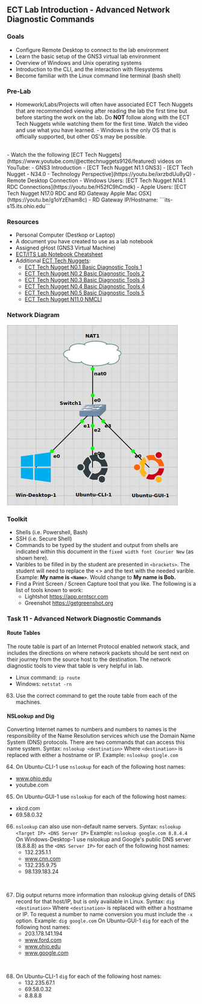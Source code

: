 ## ECT Lab Introduction - Advanced Network Diagnostic Commands

### Goals
-   Configure Remote Desktop to connect to the lab environment
-   Learn the basic setup of the GNS3 virtual lab environment
-   Overview of Windows and Unix operating systems
-   Introduction to the CLI, and the interaction with filesystems
-   Become familiar with the Linux command line terminal (bash shell)

### Pre-Lab
- Homework/Labs/Projects will often have associated ECT Tech Nuggets that are recommended viewing after reading the lab the first time but before starting the work on the lab.  Do **NOT** follow along with the ECT Tech Nuggets while watching them for the first time. Watch the video and use what you have learned. - Windows is the only OS that is officially supported, but other OS's may be possible. 
<br>
- Watch the the following [ECT Tech Nuggets](https://www.youtube.com/@ecttechnuggets9126/featured) videos on YouTube:
    - GNS3 Introduction - [ECT Tech Nugget N1.1 GNS3]
    - [ECT Tech Nugget - N34.0 - Technology Perspective](https://youtu.be/ixrzbdUu8yQ)
    - Remote Desktop Connection
        - Windows Users: [ECT Tech Nugget N14.1 RDC Connections](https://youtu.be/H52fC9hCmdk)
        - Apple Users: [ECT Tech Nugget N17.0 RDC and RD Gateway Apple Mac OSX](https://youtu.be/g1oYzEham8c)
        - RD Gateway IP/Hostname: ```its-s15.its.ohio.edu```

### Resources

- Personal Computer (Destkop or Laptop)
- A document you have created to use as a lab notebook
- Assigned gHost (GNS3 Virtual Machine)
- [ECT/ITS Lab Notebook Cheatsheet](https://github.com/OHIO-ECT/Lab-Notebook-Cheat-Sheet)
- Additional [ECT Tech Nuggets](https://www.youtube.com/@ecttechnuggets9126/featured):
  - [ECT Tech Nugget N0.1 Basic Diagnostic Tools 1](https://youtu.be/_pRXauSnU6U)
  - [ECT Tech Nugget N0.2 Basic Diagnostic Tools 2](https://youtu.be/hWeJlNVaUbU)
  - [ECT Tech Nugget N0.3 Basic Diagnostic Tools 3](https://youtu.be/PMk53TngTio)
  - [ECT Tech Nugget N0.4 Basic Diagnostic Tools 4](https://youtu.be/gD-Tk1Bk7x0)
  - [ECT Tech Nugget N0.5 Basic Diagnostic Tools 5](https://youtu.be/QTIbS9wyfag)
  - [ECT Tech Nugget N11.0 NMCLI](https://youtu.be/43F51qVz9Ds)

### Network Diagram

![](./images/lab1-pic2-1.png)

### Toolkit

-   Shells (i.e. Powershell, Bash)
-   SSH (i.e. Secure Shell)
-   Commands to be typed by the student and output from shells are indicated within this document in the ``fixed width font Courier New`` (as shown here).
-   Varibles to be filled in by the student are presented in ``<brackets>``. The student will need to replace the <> and the text with the needed varible. Example: **My name is ``<Name>``**. Would change to **My name is Bob.**
-   Find a Print Screen / Screen Capture tool that you like. The following is a list of tools known to work:
    -   Lightshot <https://app.prntscr.com>
    -   Greenshot <https://getgreenshot.org>

### Task 11 - Advanced Network Diagnostic Commands

#### Route Tables
The route table is part of an Internet Protocol enabled network stack, and includes the directions on where network packets should be sent next on their journey from the source host to the destination. The network diagnostic tools to view that table is very helpful in lab.
- Linux command: `ip route`
- Windows: `netstat -rn`

63. Use the correct command to get the route table from each of the machines.

#### NSLookup and Dig

Converting Internet names to numbers and numbers to names is the responsibility of the Name Resolution services which use the Domain Name System (DNS) protocols. There are two commands that can access this name system. 
Syntax: `nslookup <destination>`
Where `<destination>` is replaced with either a hostname or IP.
Example: `nslookup google.com`<br>

64. On Ubuntu-CLI-1 use `nslookup` for each of the following host names:
- www.ohio.edu
- youtube.com

65. On Ubuntu-GUI-1 use `nslookup` for each of the following host names:
- xkcd.com
- 69.58.0.32

66. `nslookup` can also use non-default name servers.
Syntax: `nslookup <Target IP> <DNS Server IP>`
Example: `nslookup google.com 8.8.4.4`<br>
On Windows-Desktop-1 use nslookup and Google's public DNS server (8.8.8.8) as the `<DNS Server IP>` for each of the following host names:
    -  132.235.1.1
    -  www.cnn.com
    -  132.235.9.75
    -  98.139.183.24
<br>

67. Dig output returns more information than nslookup giving details of DNS record for that host/IP, but is only available in Linux.
Syntax: `dig <destination>`
Where `<destination>` is replaced with either a hostname or IP. To request a number to name conversion you must include the `-x` option.
Example: `dig google.com`
    On Ubuntu-GUI-1 `dig` for each of the following host names:
    - 203.178.141.194
    - www.ford.com
    - www.ohio.edu
    - www.google.com
<br>

68. On Ubuntu-CLI-1 `dig` for each of the following host names:
    -   132.235.67.1
    -   69.58.0.32
    -   8.8.8.8